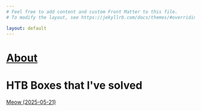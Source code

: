 ```yaml
---
# Feel free to add content and custom Front Matter to this file.
# To modify the layout, see https://jekyllrb.com/docs/themes/#overriding-theme-defaults

layout: default 
---
```

# [About](/about)

# HTB Boxes that I've solved

[Meow (2025-05-21)](/meow)
